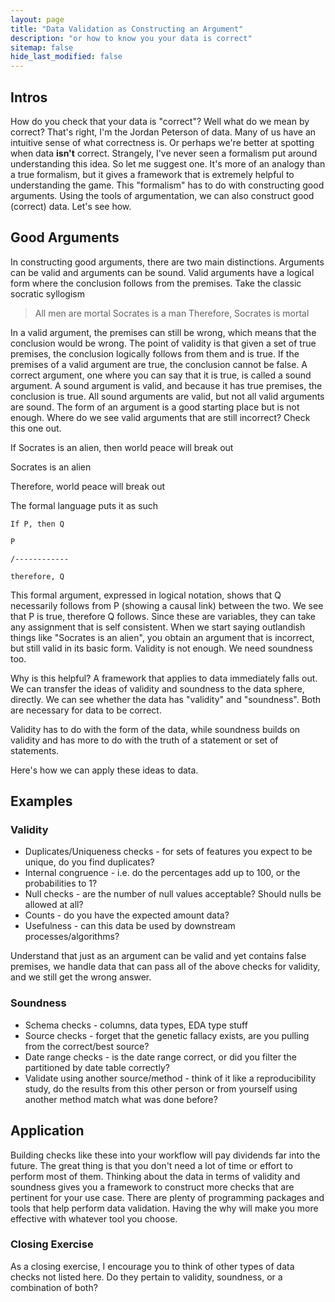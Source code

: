 ```yaml
---
layout: page
title: "Data Validation as Constructing an Argument"
description: "or how to know you your data is correct"
sitemap: false
hide_last_modified: false
---
```


## Intros
How do you check that your data is "correct"? Well what do we mean by correct? That's right, I'm the Jordan Peterson of data. Many of us have an intuitive sense of what correctness is. Or perhaps we're better at spotting when data **isn't** correct. Strangely, I've never seen a formalism put around understanding this idea. So let me suggest one. It's more of an analogy than a true formalism, but it gives a framework that is extremely helpful to understanding the game. This "formalism" has to do with constructing good arguments. Using the tools of argumentation, we can also construct good (correct) data. Let's see how.

## Good Arguments
In constructing good arguments, there are two main distinctions. Arguments can be valid and arguments can be sound. Valid arguments have a logical form where the conclusion follows from the premises. Take the classic socratic syllogism

> All men are mortal
> Socrates is a man
> Therefore, Socrates is mortal

In a valid argument, the premises can still be wrong, which means that the conclusion would be wrong. The point of validity is that given a set of true premises, the conclusion logically follows from them and is true. If the premises of a valid argument are true, the conclusion cannot be false. A correct argument, one where you can say that it is true, is called a sound argument. A sound argument is valid, and because it has true premises, the conclusion is true. All sound arguments are valid, but not all valid arguments are sound. The form of an argument is a good starting place but is not enough. Where do we see valid arguments that are still incorrect? Check this one out.

If Socrates is an alien, then world peace will break out

Socrates is an alien

Therefore, world peace will break out

The formal language puts it as such

``` 
If P, then Q

P

/------------

therefore, Q
```
This formal argument, expressed in logical notation, shows that Q necessarily follows from P (showing a causal link) between the two. We see that P is true, therefore Q follows. Since these are variables, they can take any assignment that is self consistent. When we start saying outlandish things like "Socrates is an alien", you obtain an argument that is incorrect, but still valid in its basic form. Validity is not enough. We need soundness too.

Why is this helpful? A framework that applies to data immediately falls out. We can transfer the ideas of validity and soundness to the data sphere, directly. We can see whether the data has "validity" and "soundness". Both are necessary for data to be correct.

Validity has to do with the form of the data, while soundness builds on validity and has more to do with the truth of a statement or set of statements.

Here's how we can apply these ideas to data.


## Examples
### Validity 
- Duplicates/Uniqueness checks - for sets of features you expect to be unique, do you find duplicates?
- Internal congruence - i.e. do the percentages add up to 100, or the probabilities to 1?
- Null checks - are the number of null values acceptable? Should nulls be allowed at all?
- Counts - do you have the expected amount data?
- Usefulness - can this data be used by downstream processes/algorithms?

Understand that just as an argument can be valid and yet contains false premises, we handle data that can pass all of the above checks for validity, and we still get the wrong answer.

### Soundness
- Schema checks - columns, data types, EDA type stuff
- Source checks - forget that the genetic fallacy exists, are you pulling from the correct/best source?
- Date range checks - is the date range correct, or did you filter the partitioned by date table correctly?
- Validate using another source/method - think of it like a reproducibility study, do the results from this other person or from yourself using another method match what was done before?

## Application
Building checks like these into your workflow will pay dividends far into the future. The great thing is that you don't need a lot of time or effort to perform most of them. Thinking about the data in terms of validity and soundness gives you a framework to construct more checks that are pertinent for your use case. There are plenty of programming packages and tools that help perform data validation. Having the why will make you more effective with whatever tool you choose.

### Closing Exercise
As a closing exercise, I encourage you to think of other types of data checks not listed here. Do they pertain to validity, soundness, or a combination of both?


